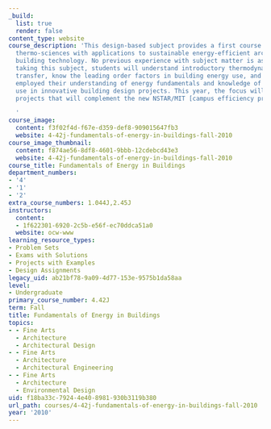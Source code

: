 ```yaml
---
_build:
  list: true
  render: false
content_type: website
course_description: 'This design-based subject provides a first course in energy and
  thermo-sciences with applications to sustainable energy-efficient architecture and
  building technology. No previous experience with subject matter is assumed. After
  taking this subject, students will understand introductory thermodynamics and heat
  transfer, know the leading order factors in building energy use, and have creatively
  employed their understanding of energy fundamentals and knowledge of building energy
  use in innovative building design projects. This year, the focus will be on design
  projects that will complement the new NSTAR/MIT [campus efficiency program](http://web.mit.edu/newsoffice/2010/nstar-mit-0526.html).

  '
course_image:
  content: f3f02f4d-f67e-d359-def8-909015647fb3
  website: 4-42j-fundamentals-of-energy-in-buildings-fall-2010
course_image_thumbnail:
  content: f874ae56-8df8-4601-9bbb-12cdebcd43e3
  website: 4-42j-fundamentals-of-energy-in-buildings-fall-2010
course_title: Fundamentals of Energy in Buildings
department_numbers:
- '4'
- '1'
- '2'
extra_course_numbers: 1.044J,2.45J
instructors:
  content:
  - 1f622301-6920-2c5b-e56f-ec70ddca51a0
  website: ocw-www
learning_resource_types:
- Problem Sets
- Exams with Solutions
- Projects with Examples
- Design Assignments
legacy_uid: ab21bf78-9a09-4d77-153e-9575b1da58aa
level:
- Undergraduate
primary_course_number: 4.42J
term: Fall
title: Fundamentals of Energy in Buildings
topics:
- - Fine Arts
  - Architecture
  - Architectural Design
- - Fine Arts
  - Architecture
  - Architectural Engineering
- - Fine Arts
  - Architecture
  - Environmental Design
uid: f18ba33c-7924-4e40-8981-930b3119b380
url_path: courses/4-42j-fundamentals-of-energy-in-buildings-fall-2010
year: '2010'
---
```

